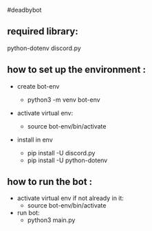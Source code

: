 #deadbybot

## required library:

python-dotenv
discord.py

## how to set up the environment :

- create bot-env

  - python3 -m venv bot-env

- activate virtual env:

  - source bot-env/bin/activate

- install in env
  - pip install -U discord.py
  - pip install -U python-dotenv

## how to run the bot :

- activate virtual env if not already in it:
  - source bot-env/bin/activate
- run bot:
  - python3 main.py
